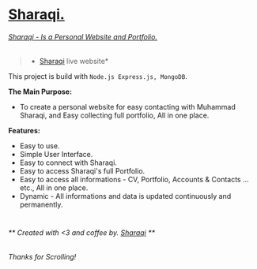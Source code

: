 # [Sharaqi.](link)
###### [Sharaqi - Is a Personal Website and Portfolio.](link)

> * [Sharaqi](link) live website*

This project is build with ```Node.js Express.js, MongoDB```.

**The Main Purpose:**

* To create a personal website for easy contacting with Muhammad Sharaqi, and Easy collecting full portfolio, All in one place.
    
**Features:**

* Easy to use.
* Simple User Interface.
* Easy to connect with Sharaqi.
* Easy to access Sharaqi's full Portfolio.
* Easy to access all informations - CV, Portfolio, Accounts & Contacts ... etc., All in one place.
* Dynamic - All informations and data is updated continuously and permanently.

#

###### ** Created with <3 and coffee by. [Sharaqi](link) **

###### Thanks for Scrolling!
